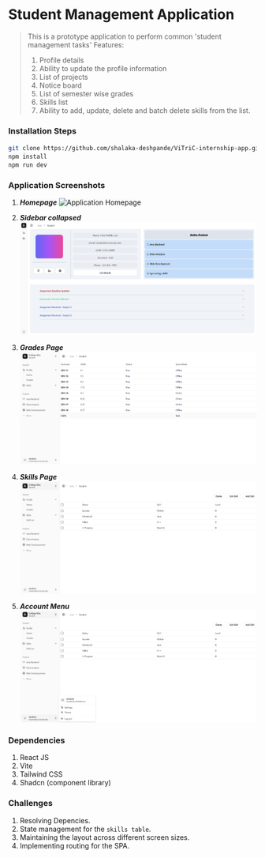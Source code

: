 # Student Management Application

> This is a prototype application to perform common 'student management tasks'
> Features:
> 1. Profile details
> 2. Ability to update the profile information
> 3. List of projects
> 4. Notice board
> 5. List of semester wise grades
> 6. Skills list
> 7. Ability to add, update, delete and batch delete skills from the list.

### Installation Steps
```bash
git clone https://github.com/shalaka-deshpande/ViTriC-internship-app.git
npm install 
npm run dev 
```

### Application Screenshots

1. _***Homepage***_
![Application Homepage](./screenshots/homepage.png)

2. _***Sidebar collapsed***_
![Collapsed Sidebar - Homepage](./screenshots/sidebar-collapsed.png)

3. _***Grades Page***_
![Grades](./screenshots/gradespage.png)

4. _***Skills Page***_
![Skills](./screenshots/skill-list.png)

5. _***Account Menu***_
![Account Menu](./screenshots/Dropdown.png)
### Dependencies

1. React JS
2. Vite
3. Tailwind CSS
4. Shadcn (component library)

### Challenges
1. Resolving Depencies.
2. State management for the `skills table`.
3. Maintaining the layout across different screen sizes.
4. Implementing routing for the SPA.
